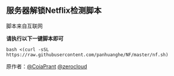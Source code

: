 **服务器解锁Netflix检测脚本**
----------------

脚本来自互联网

**请执行以下一键脚本即可**

    bash <(curl -sSL https://raw.githubusercontent.com/panhuanghe/NF/master/nf.sh)


原作者：[@CoiaPrant][1] [@zerocloud][2]

  [1]: https://t.me/CoiaPrant
  [2]: https://t.me/zerocloud
